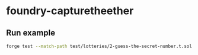 # foundry-capturetheether


## Run example
```sh
forge test --match-path test/lotteries/2-guess-the-secret-number.t.sol
```